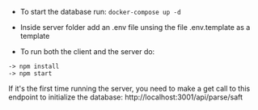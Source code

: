 - To start the database run: `docker-compose up -d`

- Inside server folder add an .env file unsing the file .env.template as a template

- To run both the client and the server do:

```
-> npm install
-> npm start
```

If it's the first time running the server, you need to make a get call to this endpoint to initialize the database: http://localhost:3001/api/parse/saft

